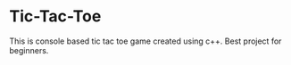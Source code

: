 # Tic-Tac-Toe
This is console based tic tac toe game created using c++. Best project for beginners.
